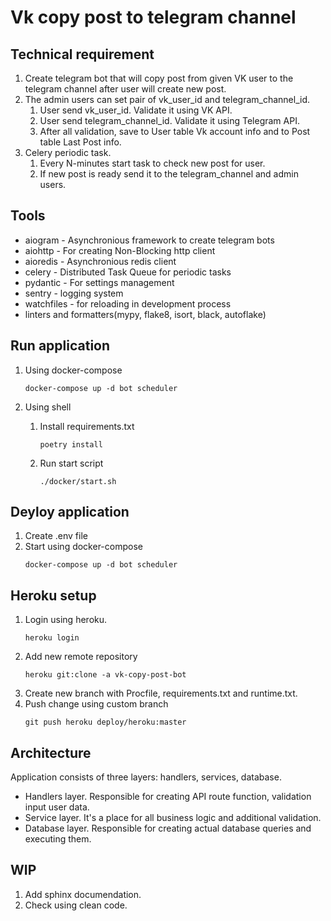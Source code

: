 # Vk copy post to telegram channel

## Technical requirement
1. Create telegram bot that will copy post from given VK user to the telegram channel after user will create new post.
2. The admin users can set pair of vk_user_id and telegram_channel_id.
    1. User send vk_user_id. Validate it using VK API.
    2. User send telegram_channel_id. Validate it using Telegram API. 
    3. After all validation, save to User table Vk account info and to Post table Last Post info. 
3. Celery periodic task.
    1. Every N-minutes start task to check new post for user.
    2. If new post is ready send it to the telegram_channel and admin users.

## Tools
- aiogram - Asynchronious framework to create telegram bots
- aiohttp - For creating Non-Blocking http client
- aioredis - Asynchronious redis client
- celery - Distributed Task Queue for periodic tasks
- pydantic - For settings management
- sentry - logging system
- watchfiles - for reloading in development process
- linters and formatters(mypy, flake8, isort, black, autoflake)

## Run application
1. Using docker-compose
     ```shell
    docker-compose up -d bot scheduler
    ```

2. Using shell
    1. Install requirements.txt
        ```shell
        poetry install
        ```
    2. Run start script
        ```shell
        ./docker/start.sh
        ```

## Deyloy application
1. Create .env file
2. Start using docker-compose
    ```shell
    docker-compose up -d bot scheduler
    ```

## Heroku setup
1. Login using heroku.
    ```shell
    heroku login
    ```
2. Add new remote repository
    ```shell
    heroku git:clone -a vk-copy-post-bot
    ```
3. Create new branch with Procfile, requirements.txt and runtime.txt.
4. Push change using custom branch
    ```shell
    git push heroku deploy/heroku:master
    ```

## Architecture 
Application consists of three layers: handlers, services, database.
- Handlers layer. Responsible for creating API route function, validation input user data.
- Service layer. It's a place for all business logic and additional validation.
- Database layer. Responsible for creating actual database queries and executing them.

## WIP
1. Add sphinx documendation.
2. Check using clean code.


